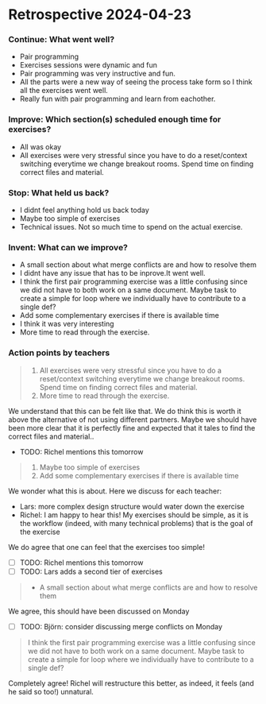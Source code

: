 # Retrospective 2024-04-23

### Continue: What went well?

- Pair programming
- Exercises sessions were dynamic and fun
- Pair programming was very instructive and fun.
- All the parts were a new way of seeing the process take form 
  so I think all the exercises went well.
- Really fun with pair programming and learn from eachother.

### Improve: Which section(s) scheduled enough time for exercises?

- All was okay
- All exercises were very stressful since you have to do a reset/context switching everytime we change breakout rooms. 
  Spend time on finding correct files and material.

### Stop: What held us back?

- I didnt feel anything hold us back today
- Maybe too simple of exercises
- Technical issues. Not so much time to spend on the actual exercise.

### Invent: What can we improve?
- A small section about what merge conflicts are and how to resolve them
- I didnt have any issue that has to be inprove.It went well.
- I think the first pair programming exercise was a little confusing 
  since we did not have to both work on a same document. 
  Maybe task to create a simple for loop where we individually 
  have to contribute to a single def?
- Add some complementary exercises if there is available time
- I think it was very interesting
- More time to read through the exercise.

### Action points by teachers

> 1. All exercises were very stressful since you have to do a reset/context switching everytime we change breakout rooms. Spend time on finding correct files and material.
> 2. More time to read through the exercise.

We understand that this can be felt like that.
We do think this is worth it above the alternative of not using
different partners.
Maybe we should have been more clear that it is perfectly fine
and expected that it tales to find the correct files and material..

- TODO: Richel mentions this tomorrow

> 1. Maybe too simple of exercises
> 2. Add some complementary exercises if there is available time

We wonder what this is about. Here we discuss for each teacher:

- Lars: more complex design structure would water down the exercise
- Richel: I am happy to hear this! My exercises should be simple,
  as it is the workflow (indeed, with many technical problems)
  that is the goal of the exercise

We do agree that one can feel that the exercises too simple!

- [ ] TODO: Richel mentions this tomorrow
- [ ] TODO: Lars adds a second tier of exercises

> - A small section about what merge conflicts are and how to resolve them

We agree, this should have been discussed on Monday

- [ ] TODO: Björn: consider discussing merge conflicts on Monday

> I think the first pair programming exercise was a little confusing 
> since we did not have to both work on a same document. 
> Maybe task to create a simple for loop where we individually 
> have to contribute to a single def?

Completely agree! Richel will restructure this better, as indeed,
it feels (and he said so too!) unnatural.
